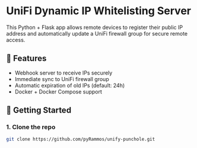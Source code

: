 # UniFi Dynamic IP Whitelisting Server

This Python + Flask app allows remote devices to register their public IP address and automatically update a UniFi firewall group for secure remote access.

## 🔧 Features
- Webhook server to receive IPs securely
- Immediate sync to UniFi firewall group
- Automatic expiration of old IPs (default: 24h)
- Docker + Docker Compose support

## 🚀 Getting Started

### 1. Clone the repo

```bash
git clone https://github.com/pyRammos/unify-punchole.git
